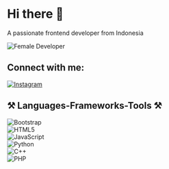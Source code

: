 # Hi there 👋  

A passionate frontend developer from Indonesia  

![Female Developer](https://images.pexels.com/photos/3184163/pexels-photo-3184163.jpeg)

## Connect with me:  
[![Instagram](https://img.shields.io/badge/Instagram-%23E4405F.svg?style=for-the-badge&logo=Instagram&logoColor=white)](https://instagram.com/devrinanggun_)  

## ⚒ Languages-Frameworks-Tools ⚒  
![Bootstrap](https://img.shields.io/badge/Bootstrap-%23563D7C.svg?style=for-the-badge&logo=bootstrap&logoColor=white)  
![HTML5](https://img.shields.io/badge/HTML5-%23E34F26.svg?style=for-the-badge&logo=html5&logoColor=white)  
![JavaScript](https://img.shields.io/badge/JavaScript-%23F7DF1E.svg?style=for-the-badge&logo=javascript&logoColor=black)  
![Python](https://img.shields.io/badge/Python-%233776AB.svg?style=for-the-badge&logo=python&logoColor=white)  
![C++](https://img.shields.io/badge/C%2B%2B-%2300599C.svg?style=for-the-badge&logo=c%2B%2B&logoColor=white)  
![PHP](https://img.shields.io/badge/PHP-%23777BB4.svg?style=for-the-badge&logo=php&logoColor=white)  

